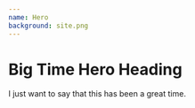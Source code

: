 ```yaml
---
name: Hero
background: site.png
---
```


<!--
  Notes:
  - Add a new image or replace `site.png` found in the Project's `static/images/site.png` with your own background image.
    It's automatically sized to fit a 16:9 rectangle
 -->

# Big Time Hero Heading

I just want to say that this has been a great time.
